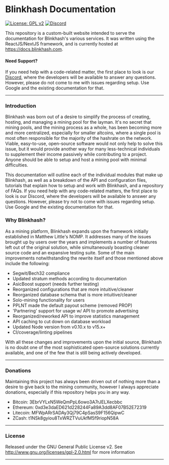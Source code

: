 # Blinkhash Documentation

[![License: GPL v2](https://img.shields.io/badge/License-GPL%20v2-blue.svg)](https://www.gnu.org/licenses/old-licenses/gpl-2.0.en.html)
[![Discord](https://img.shields.io/discord/738590795384356904)](https://discord.gg/8xtHZFKJQY)

This repository is a custom-built website intended to serve the documentation for Blinkhash's various services. It was written using the ReactJS/NextJS framework, and is currently hosted at https://docs.blinkhash.com.

#### Need Support?

If you need help with a code-related matter, the first place to look is our [Discord](https://discord.gg/8xtHZFKJQY), where the developers will be available to answer any questions. However, please do not come to me with issues regarding setup. Use Google and the existing documentation for that.

---

### Introduction

Blinkhash was born out of a desire to simplify the process of creating, hosting, and managing a mining pool for the layman. It's no secret that mining pools, and the mining process as a whole, has been becoming more and more centralized, especially for smaller altcoins, where a single pool is most often responsible for the majority of the hashrate on the network. Viable, easy-to-use, open-source software would not only help to solve this issue, but it would provide another way for many less-technical individuals to supplement their income passively while contributing to a project. Anyone should be able to setup and host a mining pool with minimal difficulties.

This documentation will outline each of the individual modules that make up Blinkhash, as well as a breakdown of the API and configuration files, tutorials that explain how to setup and work with Blinkhash, and a repository of FAQs. If you need help with any code-related matters, the first place to look is our Discord, where the developers will be available to answer any questions. However, please try not to come with issues regarding setup. Use Google and the existing documentation for that.

### Why Blinkhash?

As a mining platform, Blinkhash expands upon the framework initially established in Matthew Little's NOMP. It addresses many of the issues brought up by users over the years and implements a number of features left out of the original solution, while simultaneously boasting cleaner source code and an expansive testing suite. Some of the main improvements notwithstanding the rewrite itself and those mentioned above include the following:

- Segwit/Bech32 compliance
- Updated stratum methods according to documentation
- AsicBoost support (needs further testing)
- Reorganized configurations that are more intuitive/cleaner
- Reorganized database schema that is more intuitive/cleaner
- Solo-mining functionality for users
- PPLNT made the default payout scheme (removed PROP)
- 'Partnering' support for usage w/ API to promote advertising
- Reorganized/reworked API to improve statistics management
- API caching to cut down on database workload
- Updated Node version from v0.10.x to v15.x+
- CI/coverage/linting pipelines

With all these changes and improvements upon the initial source, Blinkhash is no doubt one of the most sophisticated open-source solutions currently available, and one of the few that is still being actively developed.

---

### Donations

Maintaining this project has always been driven out of nothing more than a desire to give back to the mining community, however I always appreciate donations, especially if this repository helps you in any way.

- Bitcoin: 3EbrVYLxN5WeQmPpL6owo3A7rJELXecbbc
- Ethereum: 0xd3e3daED621d228244Fa89A3dd8AF07B52E72319
- Litecoin: MFWpARrSADAy3Qj79C4pSasS9F156QipwC
- ZCash: t1NSk8gyiou8TxWRZTVuUkfM5f9riopN58A

---

### License

Released under the GNU General Public License v2. See http://www.gnu.org/licenses/gpl-2.0.html for more information

---
